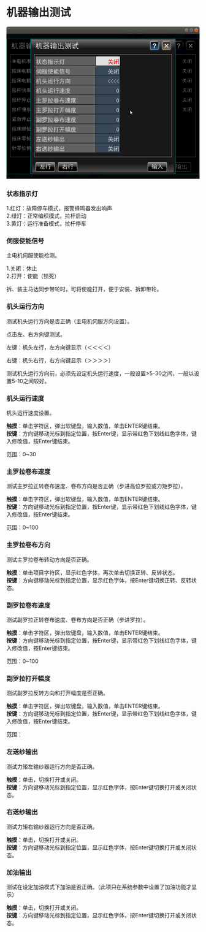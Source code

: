 # 机器输出测试

![](https://raw.githubusercontent.com/HQwangyun/HQ-image/master/%E6%9C%BA%E5%99%A8%E8%BE%93%E5%87%BA%E6%B5%8B%E8%AF%95.png)

### 状态指示灯

1.红灯：故障停车模式，报警蜂鸣器发出响声  
2.绿灯：正常编织模式，拉杆启动  
3.黄灯：运行准备模式，拉杆停车

### 伺服使能信号

主电机伺服使能检测。

1.关闭：休止  
2.打开：使能（锁死）

拆、装主马达同步带轮时，可将使能打开，便于安装、拆卸带轮。

### 机头运行方向

测试机头运行方向是否正确（主电机伺服方向设置）。

点击左、右方向键测试。

左键：机头左行，左方向键显示（＜＜＜＜）

右键：机头右行，右方向键显示（＞＞＞＞）

测试机头运行方向前，必须先设定机头运行速度，一般设置&gt;5-30之间，一般以设置5-10之间较好。

### 机头运行速度

机头运行速度设置。

**触摸**：单击字符区，弹出软键盘，输入数值，单击ENTER键结束。  
**按键**：方向键移动光标到指定位置，按Enter键，显示带红色下划线红色字体，键入修改值，按Enter键结束。

范围：0~30

### 主罗拉卷布速度

测试主罗拉正转卷布速度、卷布方向是否正确（步进高位罗拉或力矩罗拉）。

**触摸**：单击字符区，弹出软键盘，输入数值，单击ENTER键结束。  
**按键**：方向键移动光标到指定位置，按Enter键，显示带红色下划线红色字体，键入修改值，按Enter键结束。

范围：0~100

### 主罗拉卷布方向

测试主罗拉卷布转动方向是否正确。

**触摸**：单击项目字符区，显示红色字体，再次单击切换正转、反转状态。  
**按键**：方向键移动光标到指定位置，显示红色字体，按Enter键切换正转、反转状态。

### 副罗拉卷布速度

测试副罗拉正转卷布速度、卷布方向是否正确（步进罗拉）。

**触摸**：单击字符区，弹出软键盘，输入数值，单击ENTER键结束。  
**按键**：方向键移动光标到指定位置，按Enter键，显示带红色下划线红色字体，键入修改值，按Enter键结束。

范围：0~100

### 副罗拉打开幅度

测试副罗拉反转方向和打开幅度是否正确。

**触摸**：单击字符区，弹出软键盘，输入数值，单击ENTER键结束。  
**按键**：方向键移动光标到指定位置，按Enter键，显示带红色下划线红色字体，键入修改值，按Enter键结束。

范围：

### 左送纱输出 

测试力矩左输纱器运行方向是否正确。

**触摸**：单击，切换打开或关闭。  
**按键**：方向键移动光标到指定位置，显示红色字体，按Enter键切换打开或关闭状态。

### 右送纱输出

测试力矩右输纱器运行方向是否正确。

**触摸**：单击，切换打开或关闭。  
**按键**：方向键移动光标到指定位置，显示红色字体，按Enter键切换打开或关闭状态。

### 加油输出

测试在设定加油模式下加油是否正确。（此项只在系统参数中设置了加油功能才显示）

**触摸**：单击，切换打开或关闭。  
**按键**：方向键移动光标到指定位置，显示红色字体，按Enter键切换打开或关闭状态。

